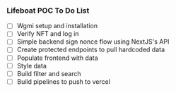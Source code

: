 ### Lifeboat POC To Do List

- [ ] Wgmi setup and installation
- [ ] Verify NFT and log in
- [ ] Simple backend sign nonce flow using NextJS's API 
- [ ] Create protected endpoints to pull hardcoded data
- [ ] Populate frontend with data
- [ ] Style data
- [ ] Build filter and search 
- [ ] Build pipelines to push to vercel 